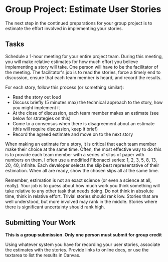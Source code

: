 # Group Project: Estimate User Stories
The next step in the continued preparations for your group project is to estimate the effort involved in implementing your stories.

## Tasks
Schedule a 1-hour meeting for your entire project team. During this meeting, you will make relative estimates for how much effort you believe implementing a story will take. One person will have to be the facilitator of the meeting. The facilitator's job is to read the stories, force a timely end to discussion, ensure that each team member is heard, and record the results.

For each story, follow this process (or something similar):

- Read the story out loud
- Discuss briefly (5 minutes max) the technical approach to the story, how you might implement it
- At the close of discussion, each team member makes an estimate (see below for strategies on this)
- Come to a consensus when there is disagreement about an estimate (this will require discussion, keep it brief)
- Record the agreed estimate and move on to the next story

When making an estimate for a story, it is critical that each team member make their choice at the same time. Often, the most effective way to do this is to provide each team member with a series of slips of paper with numbers on them. I often use a modified Fibonacci series: 1, 2, 3, 5, 8, 13, 20, 40, infinite. Each developer selects the slip best representative of their estimation. When all are ready, show the chosen slips all at the same time.

Remember, estimation is not an exact science (or even a science at all, really). Your job is to guess about how much work you think something will take relative to any other task that needs doing. Do not think in absolute time, think in relative effort. Trivial stories should rank low. Stories that are well understood, but more involved may rank in the middle. Stories where there is significant uncertainty should rank high.

## Submitting Your Work
**This is a group submission. Only one person must submit for group credit**

Using whatever system you have for recording your user stories, associate the estimates with the stories. Provide links to online docs, or use the textarea to list the results in Canvas.

